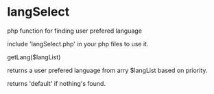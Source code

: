 # langSelect
php function for finding user prefered language

include 'langSelect.php' in your php files to use it.

getLang($langList)

returns a user prefered language from arry $langList based on priority.

returns 'default' if nothing's found.

